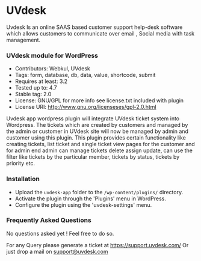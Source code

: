 # UVdesk
Uvdesk Is an online SAAS based customer support help-desk software which allows customers to communicate over email , Social media with task management.

### UVdesk module for WordPress
 -  Contributors: Webkul, UVdesk
 -  Tags: form, database, db, data, value, shortcode, submit
 - Requires at least: 3.2
 - Tested up to: 4.7
 - Stable tag: 2.0
 - License: GNU/GPL for more info see license.txt included with plugin
 - License URI: http://www.gnu.org/licenseses/gpl-2.0.html

Uvdesk app wordpress plugin will integrate UVdesk ticket system into Wordpress. The tickets which are created by customers and managed by the admin or customer in UVdesk site will now be managed by admin and customer using this plugin. This plugin provides certain functionality like creating tickets, list ticket and single ticket view pages for the customer and for admin end admin can manage tickets delete assign update, can use the filter like tickets by the particular member, tickets by status, tickets by priority etc.

### Installation
- Upload the `uvdesk-app` folder to the `/wp-content/plugins/` directory.
- Activate the plugin through the 'Plugins' menu in WordPress.
- Configure the plugin using the 'uvdesk-settings' menu.

### Frequently Asked Questions
No questions asked yet !  Feel free to do so.

For any Query please generate a ticket at https://support.uvdesk.com/
Or just drop a mail on support@uvdesk.com